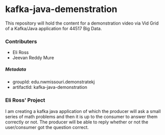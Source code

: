 # kafka-java-demenstration
This repository will hold the content for a demonstration video via Vid Grid of a Kafka/Java application for 44517 Big Data. 

### Contributers
- Eli Ross
- Jeevan Reddy Mure

##### Metadata
- groupId: edu.nwmissouri.demonstratekj
- artifactId: kafka-java-demonstration

### Eli Ross' Project
I am creating a kafka java application of which the producer will ask a small series of math problems and then it is up to the consumer to answer them correctly or not. The producer will be able to reply whether or not the user/consumer got the question correct. 